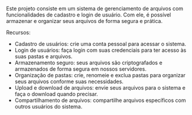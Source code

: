 Este projeto consiste em um sistema de gerenciamento de arquivos com funcionalidades de cadastro e login de usuário. Com ele, é possível armazenar e organizar seus arquivos de forma segura e prática.

Recursos:
<ul>
<li>Cadastro de usuários: crie uma conta pessoal para acessar o sistema.</li>
<li>Login de usuários: faça login com suas credenciais para ter acesso às suas pastas e arquivos.</li>
<li>Armazenamento seguro: seus arquivos são criptografados e armazenados de forma segura em nossos servidores.</li>
<li>Organização de pastas: crie, renomeie e exclua pastas para organizar seus arquivos conforme suas necessidades.</li>
<li>Upload e download de arquivos: envie seus arquivos para o sistema e faça o download quando precisar.</li>
<li>Compartilhamento de arquivos: compartilhe arquivos específicos com outros usuários do sistema.</li>
</ul>
